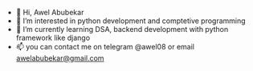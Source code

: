 - 👋 Hi, Awel Abubekar
- 👀 I’m interested in python development and comptetive programming
- 🌱 I’m currently learning DSA, backend development with python framework like django
- 📫 you can contact me on telegram @awel08 or email awelabubekar@gmail.com


<!---
Asfm445/Asfm445 is a ✨ special ✨ repository because its `README.md` (this file) appears on your GitHub profile.
You can click the Preview link to take a look at your changes.
--->
